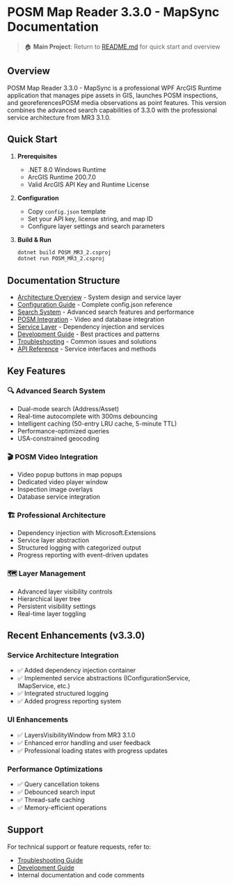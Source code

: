 # POSM Map Reader 3.3.0 - MapSync Documentation

> 🏠 **Main Project**: Return to [README.md](../README.md) for quick start and overview

## Overview

POSM Map Reader 3.3.0 - MapSync is a professional WPF ArcGIS Runtime application that manages pipe assets in GIS, launches POSM inspections, and georeferencesPOSM media observations as point features. This version combines the advanced search capabilities of 3.3.0 with the professional service architecture from MR3 3.1.0.

## Quick Start

1. **Prerequisites**
   - .NET 8.0 Windows Runtime
   - ArcGIS Runtime 200.7.0
   - Valid ArcGIS API Key and Runtime License

2. **Configuration**
   - Copy `config.json` template
   - Set your API key, license string, and map ID
   - Configure layer settings and search parameters

3. **Build & Run**
   ```bash
   dotnet build POSM_MR3_2.csproj
   dotnet run POSM_MR3_2.csproj
   ```

## Documentation Structure

- [Architecture Overview](Architecture.md) - System design and service layer
- [Configuration Guide](Configuration.md) - Complete config.json reference
- [Search System](SearchSystem.md) - Advanced search features and performance
- [POSM Integration](POSMIntegration.md) - Video and database integration
- [Service Layer](ServiceLayer.md) - Dependency injection and services
- [Development Guide](Development.md) - Best practices and patterns
- [Troubleshooting](Troubleshooting.md) - Common issues and solutions
- [API Reference](APIReference.md) - Service interfaces and methods

## Key Features

### 🔍 **Advanced Search System**
- Dual-mode search (Address/Asset)
- Real-time autocomplete with 300ms debouncing
- Intelligent caching (50-entry LRU cache, 5-minute TTL)
- Performance-optimized queries
- USA-constrained geocoding

### 🎬 **POSM Video Integration**
- Video popup buttons in map popups
- Dedicated video player window
- Inspection image overlays
- Database service integration

### 🏗️ **Professional Architecture**
- Dependency injection with Microsoft.Extensions
- Service layer abstraction
- Structured logging with categorized output
- Progress reporting with event-driven updates

### 🗺️ **Layer Management**
- Advanced layer visibility controls
- Hierarchical layer tree
- Persistent visibility settings
- Real-time layer toggling

## Recent Enhancements (v3.3.0)

### Service Architecture Integration
- ✅ Added dependency injection container
- ✅ Implemented service abstractions (IConfigurationService, IMapService, etc.)
- ✅ Integrated structured logging
- ✅ Added progress reporting system

### UI Enhancements
- ✅ LayersVisibilityWindow from MR3 3.1.0
- ✅ Enhanced error handling and user feedback
- ✅ Professional loading states with progress updates

### Performance Optimizations
- ✅ Query cancellation tokens
- ✅ Debounced search input
- ✅ Thread-safe caching
- ✅ Memory-efficient operations

## Support

For technical support or feature requests, refer to:
- [Troubleshooting Guide](Troubleshooting.md)
- [Development Guide](Development.md)
- Internal documentation and code comments